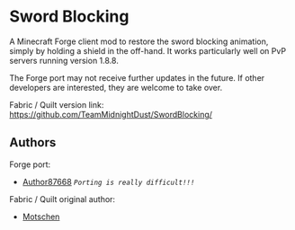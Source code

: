 # Sword Blocking

A Minecraft Forge client mod to restore the sword blocking animation, simply by holding a shield in the off-hand. It works particularly well on PvP servers running version 1.8.8.

The Forge port may not receive further updates in the future. If other developers are interested, they are welcome to take over.

Fabric / Quilt version link: https://github.com/TeamMidnightDust/SwordBlocking/

## Authors

Forge port:

- [Author87668](https://github.com/At87668) *`Porting is really difficult!!!`*

Fabric / Quilt original author:

- [Motschen](https://github.com/Motschen)